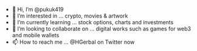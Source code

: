 - 👋 Hi, I’m @pukuk419
- 👀 I’m interested in ... crypto, movies & artwork
- 🌱 I’m currently learning ... stock options, charts and investments 
- 💞️ I’m looking to collaborate on ... digital works such as games for web3 and mobile wallets
- 📫 How to reach me ... @HGerbal on Twitter now

<!---
pukuk419/pukuk419 is a ✨ special ✨ repository because its `README.md` (this file) appears on your GitHub profile.
You can click the Preview link to take a look at your changes.
--->

